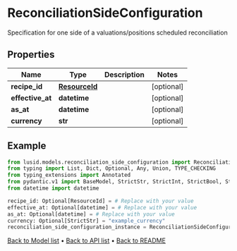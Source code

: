 # ReconciliationSideConfiguration

Specification for one side of a valuations/positions scheduled reconciliation
## Properties
Name | Type | Description | Notes
------------ | ------------- | ------------- | -------------
**recipe_id** | [**ResourceId**](ResourceId.md) |  | [optional] 
**effective_at** | **datetime** |  | [optional] 
**as_at** | **datetime** |  | [optional] 
**currency** | **str** |  | [optional] 
## Example

```python
from lusid.models.reconciliation_side_configuration import ReconciliationSideConfiguration
from typing import List, Dict, Optional, Any, Union, TYPE_CHECKING
from typing_extensions import Annotated
from pydantic.v1 import BaseModel, StrictStr, StrictInt, StrictBool, StrictFloat, StrictBytes, Field, validator, ValidationError, conlist, constr
from datetime import datetime

recipe_id: Optional[ResourceId] = # Replace with your value
effective_at: Optional[datetime] = # Replace with your value
as_at: Optional[datetime] = # Replace with your value
currency: Optional[StrictStr] = "example_currency"
reconciliation_side_configuration_instance = ReconciliationSideConfiguration(recipe_id=recipe_id, effective_at=effective_at, as_at=as_at, currency=currency)

```

[Back to Model list](../README.md#documentation-for-models) &#8226; [Back to API list](../README.md#documentation-for-api-endpoints) &#8226; [Back to README](../README.md)

